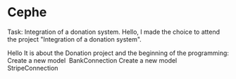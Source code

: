 # Cephe
Task: Integration of a donation system.
Hello,
I made the choice to attend the project "Integration of a donation system".

Hello
It is about the Donation project and the beginning of the programming:
      Create a new model  BankConnection
      Create a new model  StripeConnection 
